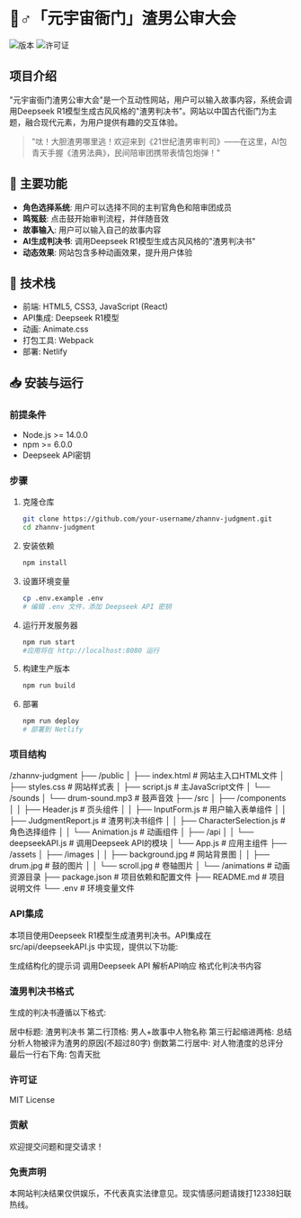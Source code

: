 # 🦹♂️「元宇宙衙门」渣男公审大会

![版本](https://img.shields.io/badge/版本-1.0.0-brightgreen)
![许可证](https://img.shields.io/badge/许可证-MIT-blue)

## 项目介绍

"元宇宙衙门渣男公审大会"是一个互动性网站，用户可以输入故事内容，系统会调用Deepseek R1模型生成古风风格的"渣男判决书"。网站以中国古代衙门为主题，融合现代元素，为用户提供有趣的交互体验。

> "呔！大胆渣男哪里逃！欢迎来到《21世纪渣男审判司》——在这里，AI包青天手握《渣男法典》，民间陪审团携带表情包炮弹！"

## 🌟 主要功能

- **角色选择系统**: 用户可以选择不同的主判官角色和陪审团成员
- **鸣冤鼓**: 点击鼓开始审判流程，并伴随音效
- **故事输入**: 用户可以输入自己的故事内容
- **AI生成判决书**: 调用Deepseek R1模型生成古风风格的"渣男判决书"
- **动态效果**: 网站包含多种动画效果，提升用户体验

## 🔧 技术栈

- 前端: HTML5, CSS3, JavaScript (React)
- API集成: Deepseek R1模型
- 动画: Animate.css
- 打包工具: Webpack
- 部署: Netlify

## 📥 安装与运行

### 前提条件

- Node.js >= 14.0.0
- npm >= 6.0.0
- Deepseek API密钥

### 步骤

1. 克隆仓库
   ```bash
   git clone https://github.com/your-username/zhannv-judgment.git
   cd zhannv-judgment
2. 安装依赖
   ```bash
   npm install
3. 设置环境变量
   ```bash
   cp .env.example .env
   # 编辑 .env 文件，添加 Deepseek API 密钥
4. 运行开发服务器
   ```bash
   npm run start
   #应用将在 http://localhost:8080 运行
5. 构建生产版本
   ```bash
   npm run build
6. 部署
   ```bash
   npm run deploy
   # 部署到 Netlify

### 项目结构

/zhannv-judgment
├── /public
│   ├── index.html               # 网站主入口HTML文件
│   ├── styles.css               # 网站样式表
│   ├── script.js                # 主JavaScript文件
│   └── /sounds
│       └── drum-sound.mp3       # 鼓声音效
├── /src
│   ├── /components
│   │   ├── Header.js            # 页头组件
│   │   ├── InputForm.js         # 用户输入表单组件
│   │   ├── JudgmentReport.js    # 渣男判决书组件
│   │   ├── CharacterSelection.js # 角色选择组件
│   │   └── Animation.js         # 动画组件
│   ├── /api
│   │   └── deepseekAPI.js       # 调用Deepseek API的模块
│   └── App.js                   # 应用主组件
├── /assets
│   ├── /images
│   │   ├── background.jpg       # 网站背景图
│   │   ├── drum.jpg             # 鼓的图片
│   │   └── scroll.jpg           # 卷轴图片
│   └── /animations              # 动画资源目录
├── package.json                 # 项目依赖和配置文件
├── README.md                    # 项目说明文件
└── .env                         # 环境变量文件

### API集成  

本项目使用Deepseek R1模型生成渣男判决书。API集成在 src/api/deepseekAPI.js 中实现，提供以下功能:

生成结构化的提示词
调用Deepseek API
解析API响应
格式化判决书内容

### 渣男判决书格式

生成的判决书遵循以下格式:

居中标题: 渣男判决书
第二行顶格: 男人+故事中人物名称
第三行起缩进两格: 总结分析人物被评为渣男的原因(不超过80字)
倒数第二行居中: 对人物渣度的总评分
最后一行右下角: 包青天批

### 许可证

MIT License

### 贡献

欢迎提交问题和提交请求！

### 免责声明

本网站判决结果仅供娱乐，不代表真实法律意见。现实情感问题请拨打12338妇联热线。

